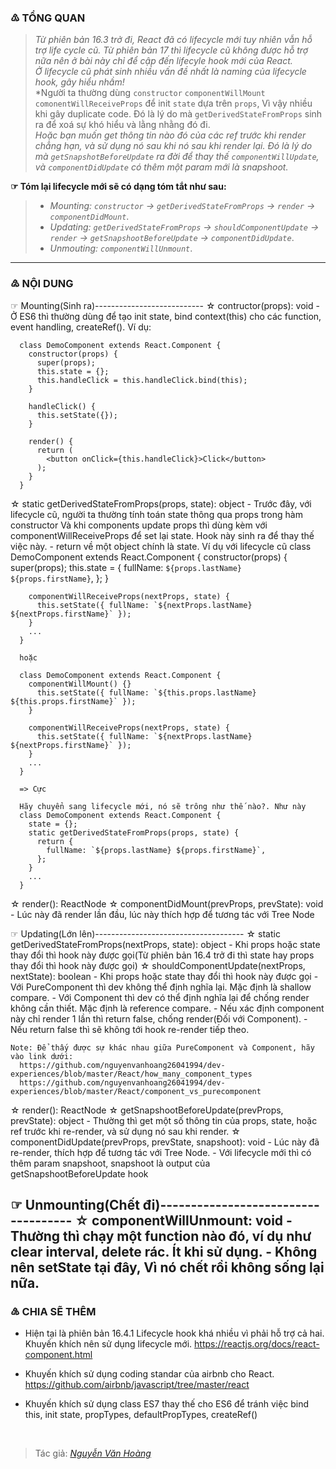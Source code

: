 ### ♳ TỔNG QUAN
> *Từ phiên bản 16.3 trở đi, React đã có lifecycle mới tuy nhiên vẫn hỗ trợ life cycle cũ. Từ phiên bản 17 thì lifecycle cũ không được hỗ trợ nữa nên ở bài này chỉ để cập đến lifecyle hook mới của React.*<br/>
> *Ở lifecycle cũ phát sinh nhiều vấn đề nhất là naming của lifecycle hook, gây hiểu nhầm!*<br/>
> *Người ta thường dùng `constructor` `componentWillMount` `comonentWillReceiveProps` để init `state` dựa trên `props`, Vì vậy nhiều khi gây duplicate code. Đó là lý do mà `getDerivedStateFromProps` sinh ra để xoá sự khó hiểu và lằng nhằng đó đi.<br/>
> *Hoặc bạn muốn get thông tin nào đó của các ref trước khi render chẳng hạn, và sử dụng nó sau khi nó sau khi render lại. Đó là lý do mà `getSnapshotBeforeUpdate` ra đời để thay thế `componentWillUpdate`, và `componentDidUpdate` có thêm một param mới là snapshoot.*<br/>

**☞ Tóm lại lifecycle mới sẽ có dạng tóm tắt như sau:**
> - *Mounting: `constructor` → `getDerivedStateFromProps` → `render` → `componentDidMount`*.<br/>
> - *Updating: `getDerivedStateFromProps` → `shouldComponentUpdate` → `render` → `getSnapshootBeforeUpdate` → `componentDidUpdate`*.<br/>
> - *Unmouting: `componentWillUnmount`*.<br/>
----
### ♴ NỘI DUNG
 ☞ Mounting(Sinh ra)---------------------------
  ☆ contructor(props): void
    - Ở ES6 thì thường dùng để tạo init state, bind context(this) cho các function, event handling, createRef().
      Ví dụ: 
  
      class DemoComponent extends React.Component {
        constructor(props) {
          super(props);
          this.state = {};
          this.handleClick = this.handleClick.bind(this);
        }
        
        handleClick() {
          this.setState({});
        }
        
        render() {
          return (
            <button onClick={this.handleClick}>Click</button>
          );
        }
      }
   
  ☆ static getDerivedStateFromProps(props, state): object
    - Trước đây, với lifecycle cũ, người ta thường tính toán state thông qua props trong hàm constructor
       Và khi components update props thì dùng kèm với componentWillReceiveProps để set lại state.
       Hook này sinh ra để thay thế việc này.
    - return về một object chính là state.
      Ví dụ với lifecycle cũ
      class DemoComponent extends React.Component {
        constructor(props) {
          super(props);
          this.state = {
            fullName: `${props.lastName} ${props.firstName}`,
          };
        }
    
        componentWillReceiveProps(nextProps, state) {
          this.setState({ fullName: `${nextProps.lastName} ${nextProps.firstName}` });
        }
        ...
      }
      
      hoặc 
     
      class DemoComponent extends React.Component {
        componentWillMount() {}
          this.setState({ fullName: `${this.props.lastName} ${this.props.firstName}` });
        }
    
        componentWillReceiveProps(nextProps, state) {
          this.setState({ fullName: `${nextProps.lastName} ${nextProps.firstName}` });
        }
        ...
      }
      
      => Cực

      Hãy chuyển sang lifecycle mới, nó sẽ trông như thế nào?. Như này
      class DemoComponent extends React.Component {
        state = {};
        static getDerivedStateFromProps(props, state) {
          return {
            fullName: `${props.lastName} ${props.firstName}`,
          };
        }
        ...
      }
  
  ☆ render(): ReactNode
  ☆ componentDidMount(prevProps, prevState): void
    - Lúc này đã render lần đầu, lúc này thích hợp để tương tác với Tree Node
 
 ☞ Updating(Lớn lên)-------------------------------------
  ☆ static getDerivedStateFromProps(nextProps, state): object
    - Khi props hoặc state thay đổi thì hook này được gọi(Từ phiên bản 16.4 
      trở đi thì state hay props thay đổi thì hook này được gọi)
  ☆ shouldComponentUpdate(nextProps, nextState): boolean
    - Khi props hoặc state thay đổi thì hook này được gọi
    - Với PureComponent thì dev không thể định nghĩa lại. Mặc định là shallow compare.
    - Với Component thì dev có thể định nghĩa lại để chống render không cần thiết. Mặc định là reference compare.
    - Nếu xác định component này chỉ render 1 lần thì return false, chống render(Đối với Component).
    - Nếu return false thì sẽ không tới hook re-render tiếp theo.
    
    Note: Để thấy được sự khác nhau giữa PureComponent và Component, hãy vào link dưới:
      https://github.com/nguyenvanhoang26041994/dev-experiences/blob/master/React/how_many_component_types
      https://github.com/nguyenvanhoang26041994/dev-experiences/blob/master/React/component_vs_purecomponent
  
  ☆ render(): ReactNode
  ☆ getSnapshootBeforeUpdate(prevProps, prevState): object
    - Thường thì get một số thông tin của props, state, hoặc ref trước khi re-render, và sử dụng nó sau khi render.
  ☆ componentDidUpdate(prevProps, prevState, snapshoot): void
    - Lúc này đã re-render, thích hợp để tương tác với Tree Node.
    - Với lifecycle mới thì có thêm param snapshoot, snapshoot là output của getSnapshootBeforeUpdate hook
  
 ☞ Unmounting(Chết đi)------------------------------------
  ☆ componentWillUnmount: void
    - Thường thì chạy một function nào đó, ví dụ như clear interval, delete rác. Ít khi sử dụng.
    - Không nên setState tại đây, Vì nó chết rồi không sống lại nữa.
----------------------------------------------------------------------------------------------------------------


### ♵ CHIA SẼ THÊM
 - Hiện tại là phiên bản 16.4.1 Lifecycle hook khá nhiều vì phải hỗ trợ cả hai. Khuyến khích nên sử dụng lifecycle mới.
    https://reactjs.org/docs/react-component.html
 
 - Khuyến khích sử dụng coding standar của airbnb cho React.
    https://github.com/airbnb/javascript/tree/master/react
 
 - Khuyến khích sử dụng class ES7 thay thế cho ES6 để tránh việc bind this, init state, propTypes, defaultPropTypes,
   createRef()
   
<br/>

> Tác giả: *[Nguyễn Văn Hoàng](https://www.facebook.com/nvh26041994)*
